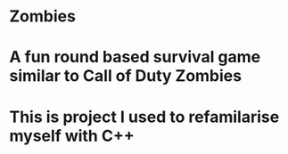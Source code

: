 # Zombies

# A fun round based survival game similar to Call of Duty Zombies

# This is project I used to refamilarise myself with C++
